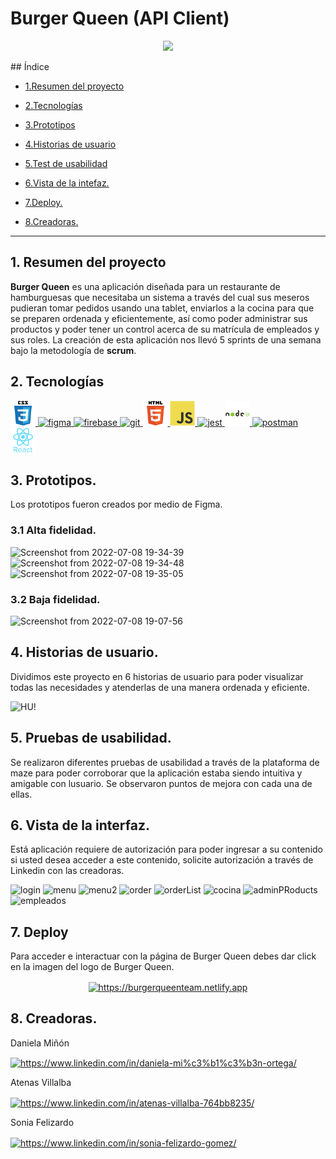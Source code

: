 # Burger Queen (API Client)
<p align="center"><img src="https://user-images.githubusercontent.com/97549677/178085580-5aca02cf-0868-4922-9ef3-ef021d2d44a2.jpeg"/> </p>
## Índice

* [1.Resumen del proyecto](#1-resumen-del-proyecto)
* [2.Tecnologías](#2-tecnologías)
* [3.Prototipos ](#3-prototipos)
* [4.Historias de usuario ](#4-historias-de-usuario)
* [5.Test de usabilidad ](#5-test-de-usabilidad)
* [6.Vista de la intefaz.](#6-vista-interfaz)
* [7.Deploy.](#6-deploy)

* [8.Creadoras.](8-creadoras)

***

## 1. Resumen del proyecto
**Burger Queen** es una aplicación diseñada para un restaurante de hamburguesas que necesitaba un sistema a través del cual sus meseros pudieran tomar pedidos usando una tablet, enviarlos a la cocina para que se preparen ordenada y eficientemente, así como poder administrar sus productos y poder tener un control acerca de su matrícula de empleados y sus roles.
La creación de esta aplicación nos llevó 5 sprints de una semana bajo la metodología de **scrum**.



## 2. Tecnologías

<p align="left"> <a href="https://www.w3schools.com/css/" target="_blank" rel="noreferrer"> <img src="https://raw.githubusercontent.com/devicons/devicon/master/icons/css3/css3-original-wordmark.svg" alt="css3" width="40" height="40"/> </a> <a href="https://www.figma.com/" target="_blank" rel="noreferrer"> <img src="https://www.vectorlogo.zone/logos/figma/figma-icon.svg" alt="figma" width="40" height="40"/> </a> <a href="https://firebase.google.com/" target="_blank" rel="noreferrer"> <img src="https://www.vectorlogo.zone/logos/firebase/firebase-icon.svg" alt="firebase" width="40" height="40"/> </a> <a href="https://git-scm.com/" target="_blank" rel="noreferrer"> <img src="https://www.vectorlogo.zone/logos/git-scm/git-scm-icon.svg" alt="git" width="40" height="40"/> </a> <a href="https://www.w3.org/html/" target="_blank" rel="noreferrer"> <img src="https://raw.githubusercontent.com/devicons/devicon/master/icons/html5/html5-original-wordmark.svg" alt="html5" width="40" height="40"/> </a> <a href="https://developer.mozilla.org/en-US/docs/Web/JavaScript" target="_blank" rel="noreferrer"> <img src="https://raw.githubusercontent.com/devicons/devicon/master/icons/javascript/javascript-original.svg" alt="javascript" width="40" height="40"/> </a> <a href="https://jestjs.io" target="_blank" rel="noreferrer"> <img src="https://www.vectorlogo.zone/logos/jestjsio/jestjsio-icon.svg" alt="jest" width="40" height="40"/> </a> <a href="https://nodejs.org" target="_blank" rel="noreferrer"> <img src="https://raw.githubusercontent.com/devicons/devicon/master/icons/nodejs/nodejs-original-wordmark.svg" alt="nodejs" width="40" height="40"/> </a> <a href="https://postman.com" target="_blank" rel="noreferrer"> <img src="https://www.vectorlogo.zone/logos/getpostman/getpostman-icon.svg" alt="postman" width="40" height="40"/> </a> <a href="https://reactjs.org/" target="_blank" rel="noreferrer"> <img src="https://raw.githubusercontent.com/devicons/devicon/master/icons/react/react-original-wordmark.svg" alt="react" width="40" height="40"/> </a> </p>




## 3. Prototipos.
Los prototipos fueron creados por medio de Figma.

### 3.1 Alta fidelidad.
![Screenshot from 2022-07-08 19-34-39](https://user-images.githubusercontent.com/97549677/178084969-cb366419-c1b1-45ee-88d9-c7861d16a977.png)
![Screenshot from 2022-07-08 19-34-48](https://user-images.githubusercontent.com/97549677/178085067-338b7b27-e085-40f5-b218-6a89dbb4eb62.png)
![Screenshot from 2022-07-08 19-35-05](https://user-images.githubusercontent.com/97549677/178085081-750c151d-9ac8-4e61-a1c8-3d7a3ec8ccce.png)

### 3.2 Baja fidelidad.
![Screenshot from 2022-07-08 19-07-56](https://user-images.githubusercontent.com/97549677/178085238-23568d61-3a19-4453-8607-3a2f390d0b40.png)




## 4. Historias de usuario.
Dividimos este proyecto en 6 historias de usuario para poder visualizar todas las necesidades y atenderlas de una manera ordenada y eficiente.

![HU!](https://user-images.githubusercontent.com/97549677/178088062-b1bf8498-6dc7-4661-957f-a92bd0f17b4a.jpeg)



## 5. Pruebas de usabilidad.
Se realizaron diferentes pruebas de usabilidad a través de la plataforma de maze para poder corroborar que la aplicación estaba siendo intuitiva y amigable con lusuario.
Se observaron puntos de mejora con cada una de ellas.



## 6. Vista de la interfaz.
Está aplicación requiere de autorización para poder ingresar a su contenido si usted desea acceder a este contenido, solicite autorización a través de Linkedin con las creadoras.
 
 ![login](https://user-images.githubusercontent.com/97549677/178086748-b26ee0ea-4ecc-4cb8-a2f9-d675b15c9a99.jpeg)
 ![menu](https://user-images.githubusercontent.com/97549677/178086764-95f95039-c1d4-46d7-bd78-6e2faad884aa.jpeg)
 ![menu2](https://user-images.githubusercontent.com/97549677/178086784-bfdb2cca-38c1-46cb-967d-da9f32d49183.jpeg)
 ![order](https://user-images.githubusercontent.com/97549677/178086807-21847ac6-82e8-427d-893b-d8a7ce36db2c.jpeg)
 ![orderList](https://user-images.githubusercontent.com/97549677/178086832-1cf0a7a9-50df-4ed7-9d3f-387c42b1f094.jpeg)
![cocina](https://user-images.githubusercontent.com/97549677/178086900-78c43395-01d7-4fbd-9acc-4a1b6afe636f.jpeg)
![adminPRoducts](https://user-images.githubusercontent.com/97549677/178086916-3cafb452-d591-4fc7-ab5a-271240983cd1.jpeg)
![empleados](https://user-images.githubusercontent.com/97549677/178087040-01708513-af87-4b90-a2a4-1e9c0ab47175.jpeg)
 
 
 
 
 ## 7. Deploy
 Para acceder e interactuar con la página de Burger Queen debes dar click en la imagen del logo de Burger Queen.
 <p align="center">
<a href="https://burgerqueenteam.netlify.app/"><img align="center" src="https://user-images.githubusercontent.com/97549677/178087536-93f68ae0-8062-477d-9758-8e2398c5a3cf.svg" alt=" https://burgerqueenteam.netlify.app"  /></a>
</p>

 
 
 
 ## 8. Creadoras.
 
 Daniela Miñón
<p align="left">
<a href="https://www.linkedin.com/in/daniela-mi%C3%B1%C3%B3n-ortega/" target="blank"><img align="center" src="https://raw.githubusercontent.com/rahuldkjain/github-profile-readme-generator/master/src/images/icons/Social/linked-in-alt.svg" alt="https://www.linkedin.com/in/daniela-mi%c3%b1%c3%b3n-ortega/" height="30" width="40" /></a>
</p>

 Atenas Villalba
<p align="left">
<a href="https://www.linkedin.com/in/atenas-villalba-764bb8235/" target="blank"><img align="center" src="https://raw.githubusercontent.com/rahuldkjain/github-profile-readme-generator/master/src/images/icons/Social/linked-in-alt.svg" alt="https://www.linkedin.com/in/atenas-villalba-764bb8235/"  height="30" width="40" /></a>
</p>


Sonia Felizardo

<p align="left">
<a href="https://www.linkedin.com/in/sonia-felizardo-gomez/" target="blank"><img align="center" src="https://raw.githubusercontent.com/rahuldkjain/github-profile-readme-generator/master/src/images/icons/Social/linked-in-alt.svg" alt="https://www.linkedin.com/in/sonia-felizardo-gomez/" height="30" width="40" /></a>
</p>

